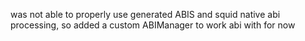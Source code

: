 was not able to properly use generated ABIS and squid native
abi processing, so added a custom ABIManager to work abi with for now
